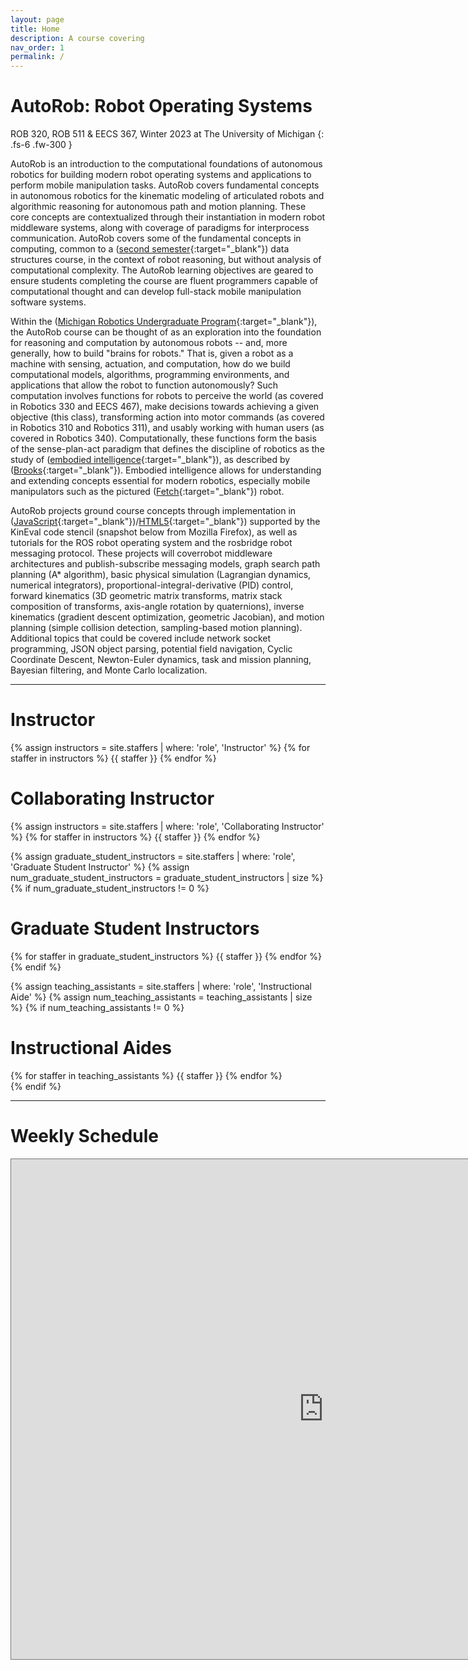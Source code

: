 ```yaml
---
layout: page
title: Home
description: A course covering 
nav_order: 1
permalink: /
---
```


# AutoRob: Robot Operating Systems

ROB 320, ROB 511 & EECS 367, Winter 2023 at The University of Michigan
{: .fs-6 .fw-300 }

AutoRob is an introduction to the computational foundations of autonomous robotics for building modern robot operating systems and applications to perform mobile manipulation tasks. AutoRob covers fundamental concepts in autonomous robotics for the kinematic modeling of articulated robots and algorithmic reasoning for autonomous path and motion planning. These core concepts are contextualized through their instantiation in modern robot middleware systems, along with coverage of paradigms for interprocess communication. AutoRob covers some of the fundamental concepts in computing, common to a ([second semester](https://eecs281staff.github.io/eecs281.org/){:target="_blank"}) data structures course, in the context of robot reasoning, but without analysis of computational complexity. The AutoRob learning objectives are geared to ensure students completing the course are fluent programmers capable of computational thought and can develop full-stack mobile manipulation software systems.

Within the ([Michigan Robotics Undergraduate Program](https://robotics.umich.edu/academics/undergraduate/){:target="_blank"}), the AutoRob course can be thought of as an exploration into the foundation for reasoning and computation by autonomous robots -- and, more generally, how to build "brains for robots." That is, given a robot as a machine with sensing, actuation, and computation, how do we build computational models, algorithms, programming environments, and applications that allow the robot to function autonomously? Such computation involves functions for robots to perceive the world (as covered in Robotics 330 and EECS 467), make decisions towards achieving a given objective (this class), transforming action into motor commands (as covered in Robotics 310 and Robotics 311), and usably working with human users (as covered in Robotics 340). Computationally, these functions form the basis of the sense-plan-act paradigm that defines the discipline of robotics as the study of ([embodied intelligence](https://dspace.mit.edu/bitstream/handle/1721.1/6569/AIM-1293.pdf){:target="_blank"}), as described by ([Brooks](https://rodneybrooks.com){:target="_blank"}). Embodied intelligence allows for understanding and extending concepts essential for modern robotics, especially mobile manipulators such as the pictured ([Fetch](http://fetchrobotics.com/research/){:target="_blank"}) robot.

AutoRob projects ground course concepts through implementation in ([JavaScript](https://en.wikipedia.org/wiki/JavaScript){:target="_blank"})/[HTML5](https://en.wikipedia.org/wiki/HTML){:target="_blank"}) supported by the KinEval code stencil (snapshot below from Mozilla Firefox), as well as tutorials for the ROS robot operating system and the rosbridge robot messaging protocol. These projects will coverrobot middleware architectures and publish-subscribe messaging models, graph search path planning (A* algorithm), basic physical simulation (Lagrangian dynamics, numerical integrators), proportional-integral-derivative (PID) control, forward kinematics (3D geometric matrix transforms, matrix stack composition of transforms, axis-angle rotation by quaternions), inverse kinematics (gradient descent optimization, geometric Jacobian), and motion planning (simple collision detection, sampling-based motion planning). Additional topics that could be covered include network socket programming, JSON object parsing, potential field navigation, Cyclic Coordinate Descent, Newton-Euler dynamics, task and mission planning, Bayesian filtering, and Monte Carlo localization.


---


<div class="staff-row" >
<div markdown="1" class="staff-column">

# Instructor

{% assign instructors = site.staffers | where: 'role', 'Instructor' %}
{% for staffer in instructors %}
{{ staffer }}
{% endfor %}

</div>
<div markdown="1" class="staff-column">

# Collaborating Instructor

{% assign instructors = site.staffers | where: 'role', 'Collaborating Instructor' %}
{% for staffer in instructors %}
{{ staffer }}
{% endfor %}

</div>
</div>

{% assign graduate_student_instructors = site.staffers | where: 'role', 'Graduate Student Instructor' %}
{% assign num_graduate_student_instructors = graduate_student_instructors | size %}
{% if num_graduate_student_instructors != 0 %}

# Graduate Student Instructors

{% for staffer in graduate_student_instructors %}
{{ staffer }}
{% endfor %}
{% endif %}

{% assign teaching_assistants = site.staffers | where: 'role', 'Instructional Aide' %}
{% assign num_teaching_assistants = teaching_assistants | size %}
{% if num_teaching_assistants != 0 %}

# Instructional Aides

<div class="staffer-table">
{% for staffer in teaching_assistants %}
{{ staffer }}
{% endfor %}
</div>
{% endif %}

---

# Weekly Schedule
<!-- {: #weekly-schedule }

{% for schedule in site.schedules %}
{{ schedule }}
{% endfor %} -->
<p><center>
    <iframe src="https://calendar.google.com/calendar/embed?height=600&wkst=1&bgcolor=%23B39DDB&ctz=America%2FNew_York&mode=WEEK&src=Y18yYzVlNzY0YmQ5MGZiNzEyN2U0MjY2MTYwMThlODYxMGI1NjgxNWZiNzRlYWY1NWU1Mzg4ZWM5MWNlOTNlNDhiQGdyb3VwLmNhbGVuZGFyLmdvb2dsZS5jb20&src=Y19hc3ZtcXY1MTRpZWN0c2xqOXNlYjluYTE2c0Bncm91cC5jYWxlbmRhci5nb29nbGUuY29t&color=%23B39DDB&color=%238E24AA" style="border:solid 1px #777" width="1000" height="800" frameborder="0" scrolling="no"></iframe>
</center></p>